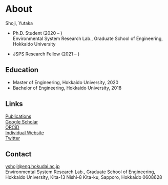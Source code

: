 # About

Shoji, Yutaka

- Ph.D. Student (2020 &ndash; )  
Environmental System Research Lab., Graduate School of Engineering, Hokkaido University

- JSPS Research Fellow (2021 &ndash; )


## Education
- Master of Engineering, Hokkaido University, 2020  
- Bachelor of Engineering, Hokkaido University, 2018


## Links

[Publications](https://yutakashoji.netlify.app/tags/publication/)  
[Google Scholar](https://scholar.google.co.jp/citations?user=fQR2qG4AAAAJ&hl=ja&authuser=2)  
[ORCiD](https://orcid.org/0000-0003-2532-6640)  
[Individual Website](https://yutakashoji.netlify.app/about/)  
[Twitter](https://twitter.com/yshoji_info)


## Contact

yshoji@eng.hokudai.ac.jp  
Environmental System Research Lab., Graduate School of Engineering,  
Hokkaido University, Kita-13 Nishi-8 Kita-ku, Sapporo, Hokkaido 0608628

